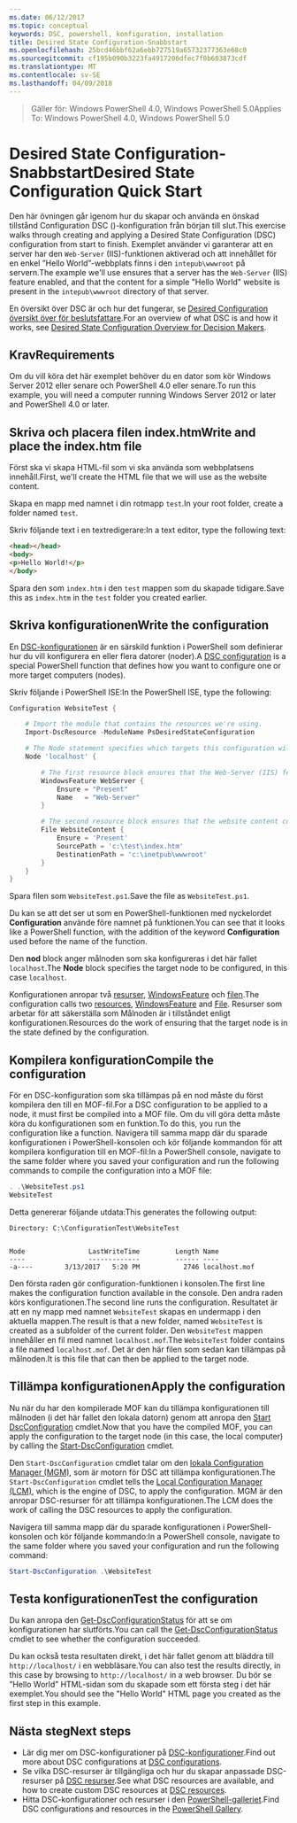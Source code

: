 ```yaml
---
ms.date: 06/12/2017
ms.topic: conceptual
keywords: DSC, powershell, konfiguration, installation
title: Desired State Configuration-Snabbstart
ms.openlocfilehash: 25bcd46bbf62a6ebb727519a65732377363e68c0
ms.sourcegitcommit: cf195b090b3223fa4917206dfec7f0b603873cdf
ms.translationtype: MT
ms.contentlocale: sv-SE
ms.lasthandoff: 04/09/2018
---
```

> <span data-ttu-id="16b22-103">Gäller för: Windows PowerShell 4.0, Windows PowerShell 5.0</span><span class="sxs-lookup"><span data-stu-id="16b22-103">Applies To: Windows PowerShell 4.0, Windows PowerShell 5.0</span></span>

# <a name="desired-state-configuration-quick-start"></a><span data-ttu-id="16b22-104">Desired State Configuration-Snabbstart</span><span class="sxs-lookup"><span data-stu-id="16b22-104">Desired State Configuration Quick Start</span></span>

<span data-ttu-id="16b22-105">Den här övningen går igenom hur du skapar och använda en önskad tillstånd Configuration DSC ()-konfiguration från början till slut.</span><span class="sxs-lookup"><span data-stu-id="16b22-105">This exercise walks through creating and applying a Desired State Configuration (DSC) configuration from start to finish.</span></span>
<span data-ttu-id="16b22-106">Exemplet använder vi garanterar att en server har den `Web-Server` (IIS)-funktionen aktiverad och att innehållet för en enkel ”Hello World”-webbplats finns i den `intepub\wwwroot` på servern.</span><span class="sxs-lookup"><span data-stu-id="16b22-106">The example we'll use ensures that a server has the `Web-Server` (IIS) feature enabled, and that the content for a simple "Hello World" website is present in the `intepub\wwwroot` directory of that server.</span></span>

<span data-ttu-id="16b22-107">En översikt över DSC är och hur det fungerar, se [Desired Configuration översikt över för beslutsfattare](decisionMaker.md).</span><span class="sxs-lookup"><span data-stu-id="16b22-107">For an overview of what DSC is and how it works, see [Desired State Configuration Overview for Decision Makers](decisionMaker.md).</span></span>

## <a name="requirements"></a><span data-ttu-id="16b22-108">Krav</span><span class="sxs-lookup"><span data-stu-id="16b22-108">Requirements</span></span>

<span data-ttu-id="16b22-109">Om du vill köra det här exemplet behöver du en dator som kör Windows Server 2012 eller senare och PowerShell 4.0 eller senare.</span><span class="sxs-lookup"><span data-stu-id="16b22-109">To run this example, you will need a computer running Windows Server 2012 or later and PowerShell 4.0 or later.</span></span>

## <a name="write-and-place-the-indexhtm-file"></a><span data-ttu-id="16b22-110">Skriva och placera filen index.htm</span><span class="sxs-lookup"><span data-stu-id="16b22-110">Write and place the index.htm file</span></span>

<span data-ttu-id="16b22-111">Först ska vi skapa HTML-fil som vi ska använda som webbplatsens innehåll.</span><span class="sxs-lookup"><span data-stu-id="16b22-111">First, we'll create the HTML file that we will use as the website content.</span></span>

<span data-ttu-id="16b22-112">Skapa en mapp med namnet i din rotmapp `test`.</span><span class="sxs-lookup"><span data-stu-id="16b22-112">In your root folder, create a folder named `test`.</span></span>

<span data-ttu-id="16b22-113">Skriv följande text i en textredigerare:</span><span class="sxs-lookup"><span data-stu-id="16b22-113">In a text editor, type the following text:</span></span>

```html
<head></head>
<body>
<p>Hello World!</p>
</body>
```

<span data-ttu-id="16b22-114">Spara den som `index.htm` i den `test` mappen som du skapade tidigare.</span><span class="sxs-lookup"><span data-stu-id="16b22-114">Save this as `index.htm` in the `test` folder you created earlier.</span></span>

## <a name="write-the-configuration"></a><span data-ttu-id="16b22-115">Skriva konfigurationen</span><span class="sxs-lookup"><span data-stu-id="16b22-115">Write the configuration</span></span>

<span data-ttu-id="16b22-116">En [DSC-konfigurationen](configurations.md) är en särskild funktion i PowerShell som definierar hur du vill konfigurera en eller flera datorer (noder).</span><span class="sxs-lookup"><span data-stu-id="16b22-116">A [DSC configuration](configurations.md) is a special PowerShell function that defines how you want to configure one or more target computers (nodes).</span></span>

<span data-ttu-id="16b22-117">Skriv följande i PowerShell ISE:</span><span class="sxs-lookup"><span data-stu-id="16b22-117">In the PowerShell ISE, type the following:</span></span>

```powershell
Configuration WebsiteTest {

    # Import the module that contains the resources we're using.
    Import-DscResource -ModuleName PsDesiredStateConfiguration

    # The Node statement specifies which targets this configuration will be applied to.
    Node 'localhost' {

        # The first resource block ensures that the Web-Server (IIS) feature is enabled.
        WindowsFeature WebServer {
            Ensure = "Present"
            Name   = "Web-Server"
        }

        # The second resource block ensures that the website content copied to the website root folder.
        File WebsiteContent {
            Ensure = 'Present'
            SourcePath = 'c:\test\index.htm'
            DestinationPath = 'c:\inetpub\wwwroot'
        }
    }
}
```

<span data-ttu-id="16b22-118">Spara filen som `WebsiteTest.ps1`.</span><span class="sxs-lookup"><span data-stu-id="16b22-118">Save the file as `WebsiteTest.ps1`.</span></span>

<span data-ttu-id="16b22-119">Du kan se att det ser ut som en PowerShell-funktionen med nyckelordet **Configuration** använde före namnet på funktionen.</span><span class="sxs-lookup"><span data-stu-id="16b22-119">You can see that it looks like a PowerShell function, with the addition of the keyword **Configuration** used before the name of the function.</span></span>

<span data-ttu-id="16b22-120">Den **nod** block anger målnoden som ska konfigureras i det här fallet `localhost`.</span><span class="sxs-lookup"><span data-stu-id="16b22-120">The **Node** block specifies the target node to be configured, in this case `localhost`.</span></span>

<span data-ttu-id="16b22-121">Konfigurationen anropar två [resurser](resources.md), [WindowsFeature](windowsFeatureResource.md) och [filen](fileResource.md).</span><span class="sxs-lookup"><span data-stu-id="16b22-121">The configuration calls two [resources](resources.md), [WindowsFeature](windowsFeatureResource.md) and [File](fileResource.md).</span></span>
<span data-ttu-id="16b22-122">Resurser som arbetar för att säkerställa som Målnoden är i tillståndet enligt konfigurationen.</span><span class="sxs-lookup"><span data-stu-id="16b22-122">Resources do the work of ensuring that the target node is in the state defined by the configuration.</span></span>

## <a name="compile-the-configuration"></a><span data-ttu-id="16b22-123">Kompilera konfiguration</span><span class="sxs-lookup"><span data-stu-id="16b22-123">Compile the configuration</span></span>

<span data-ttu-id="16b22-124">För en DSC-konfiguration som ska tillämpas på en nod måste du först kompilera den till en MOF-fil.</span><span class="sxs-lookup"><span data-stu-id="16b22-124">For a DSC configuration to be applied to a node, it must first be compiled into a MOF file.</span></span>
<span data-ttu-id="16b22-125">Om du vill göra detta måste köra du konfigurationen som en funktion.</span><span class="sxs-lookup"><span data-stu-id="16b22-125">To do this, you run the configuration like a function.</span></span>
<span data-ttu-id="16b22-126">Navigera till samma mapp där du sparade konfigurationen i PowerShell-konsolen och kör följande kommandon för att kompilera konfiguration till en MOF-fil:</span><span class="sxs-lookup"><span data-stu-id="16b22-126">In a PowerShell console, navigate to the same folder where you saved your configuration and run the following commands to compile the configuration into a MOF file:</span></span>

```powershell
. .\WebsiteTest.ps1
WebsiteTest
```

<span data-ttu-id="16b22-127">Detta genererar följande utdata:</span><span class="sxs-lookup"><span data-stu-id="16b22-127">This generates the following output:</span></span>

```
Directory: C:\ConfigurationTest\WebsiteTest


Mode                LastWriteTime         Length Name
----                -------------         ------ ----
-a----        3/13/2017   5:20 PM           2746 localhost.mof
```

<span data-ttu-id="16b22-128">Den första raden gör configuration-funktionen i konsolen.</span><span class="sxs-lookup"><span data-stu-id="16b22-128">The first line makes the configuration function available in the console.</span></span>
<span data-ttu-id="16b22-129">Den andra raden körs konfigurationen.</span><span class="sxs-lookup"><span data-stu-id="16b22-129">The second line runs the configuration.</span></span>
<span data-ttu-id="16b22-130">Resultatet är att en ny mapp med namnet `WebsiteTest` skapas en undermapp i den aktuella mappen.</span><span class="sxs-lookup"><span data-stu-id="16b22-130">The result is that a new folder, named `WebsiteTest` is created as a subfolder of the current folder.</span></span>
<span data-ttu-id="16b22-131">Den `WebsiteTest` mappen innehåller en fil med namnet `localhost.mof`.</span><span class="sxs-lookup"><span data-stu-id="16b22-131">The `WebsiteTest` folder contains a file named `localhost.mof`.</span></span>
<span data-ttu-id="16b22-132">Det är den här filen som sedan kan tillämpas på målnoden.</span><span class="sxs-lookup"><span data-stu-id="16b22-132">It is this file that can then be applied to the target node.</span></span>

## <a name="apply-the-configuration"></a><span data-ttu-id="16b22-133">Tillämpa konfigurationen</span><span class="sxs-lookup"><span data-stu-id="16b22-133">Apply the configuration</span></span>

<span data-ttu-id="16b22-134">Nu när du har den kompilerade MOF kan du tillämpa konfigurationen till målnoden (i det här fallet den lokala datorn) genom att anropa den [Start DscConfiguration](/reference/5.1/PSDesiredStateConfiguration/Start-DscConfiguration) cmdlet.</span><span class="sxs-lookup"><span data-stu-id="16b22-134">Now that you have the compiled MOF, you can apply the configuration to the target node (in this case, the local computer) by calling the [Start-DscConfiguration](/reference/5.1/PSDesiredStateConfiguration/Start-DscConfiguration) cmdlet.</span></span>

<span data-ttu-id="16b22-135">Den `Start-DscConfiguration` cmdlet talar om den [lokala Configuration Manager (MGM)](metaConfig.md), som är motorn för DSC att tillämpa konfigurationen.</span><span class="sxs-lookup"><span data-stu-id="16b22-135">The `Start-DscConfiguration` cmdlet tells the [Local Configuration Manager (LCM)](metaConfig.md), which is the engine of DSC, to apply the configuration.</span></span>
<span data-ttu-id="16b22-136">MGM är den anropar DSC-resurser för att tillämpa konfigurationen.</span><span class="sxs-lookup"><span data-stu-id="16b22-136">The LCM does the work of calling the DSC resources to apply the configuration.</span></span>

<span data-ttu-id="16b22-137">Navigera till samma mapp där du sparade konfigurationen i PowerShell-konsolen och kör följande kommando:</span><span class="sxs-lookup"><span data-stu-id="16b22-137">In a PowerShell console, navigate to the same folder where you saved your configuration and run the following command:</span></span>

```powershell
Start-DscConfiguration .\WebsiteTest
```

## <a name="test-the-configuration"></a><span data-ttu-id="16b22-138">Testa konfigurationen</span><span class="sxs-lookup"><span data-stu-id="16b22-138">Test the configuration</span></span>

<span data-ttu-id="16b22-139">Du kan anropa den [Get-DscConfigurationStatus](/reference/5.1/PSDesiredStateConfiguration/Get-DscConfigurationStatus) för att se om konfigurationen har slutförts.</span><span class="sxs-lookup"><span data-stu-id="16b22-139">You can call the [Get-DscConfigurationStatus](/reference/5.1/PSDesiredStateConfiguration/Get-DscConfigurationStatus) cmdlet to see whether the configuration succeeded.</span></span>

<span data-ttu-id="16b22-140">Du kan också testa resultaten direkt, i det här fallet genom att bläddra till `http://localhost/` i en webbläsare.</span><span class="sxs-lookup"><span data-stu-id="16b22-140">You can also test the results directly, in this case by browsing to `http://localhost/` in a web browser.</span></span>
<span data-ttu-id="16b22-141">Du bör se ”Hello World” HTML-sidan som du skapade som ett första steg i det här exemplet.</span><span class="sxs-lookup"><span data-stu-id="16b22-141">You should see the "Hello World" HTML page you created as the first step in this example.</span></span>

## <a name="next-steps"></a><span data-ttu-id="16b22-142">Nästa steg</span><span class="sxs-lookup"><span data-stu-id="16b22-142">Next steps</span></span>

- <span data-ttu-id="16b22-143">Lär dig mer om DSC-konfigurationer på [DSC-konfigurationer](configurations.md).</span><span class="sxs-lookup"><span data-stu-id="16b22-143">Find out more about DSC configurations at [DSC configurations](configurations.md).</span></span>
- <span data-ttu-id="16b22-144">Se vilka DSC-resurser är tillgängliga och hur du skapar anpassade DSC-resurser på [DSC resurser](resources.md).</span><span class="sxs-lookup"><span data-stu-id="16b22-144">See what DSC resources are available, and how to create custom DSC resources at [DSC resources](resources.md).</span></span>
- <span data-ttu-id="16b22-145">Hitta DSC-konfigurationer och resurser i den [PowerShell-galleriet](https://www.powershellgallery.com/).</span><span class="sxs-lookup"><span data-stu-id="16b22-145">Find DSC configurations and resources in the [PowerShell Gallery](https://www.powershellgallery.com/).</span></span>